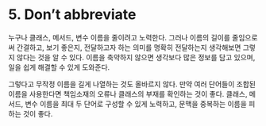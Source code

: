 # 5. Don’t abbreviate

누구나 클래스, 메서드, 변수 이름을 줄이려고 노력한다. 그러나 이름의 길이를 줄임으로써 간결하고, 보기 좋은지, 전달하고자 하는 의미를 명확히 전달하는지 생각해보면 그렇지 않다는 것을 알 수 있다. 이름을 축약하지 않으면 생각보다 많은 정보를 담고 있으며, 일을 쉽게 해결할 수 있게 도와준다.

그렇다고 무작정 이름을 길게 나열하는 것도 올바르지 않다. 만약 여러 단어들이 조합된 이름을 사용한다면 책임소재의 오류나 클래스의 부재를 확인하는 것이 좋다. 클래스, 메서드, 변수 이름을 최대 두 단어로 구성할 수 있게 노력하고, 문맥을 중복하는 이름을 피하는 것이 좋다.
